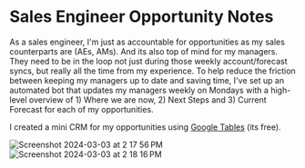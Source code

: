 # Sales Engineer Opportunity Notes
As a sales engineer, I'm just as accountable for opportunities as my sales counterparts are (AEs, AMs). And its also top of mind for my managers. They need to be in the loop not just during those weekly account/forecast syncs, but really all the time from my experience. To help reduce the friction between keeping my managers up to date and saving time, I've set up an automated bot that updates my managers weekly on Mondays with a high-level overview of 1) Where we are now, 2) Next Steps and 3) Current Forecast for each of my opportunities.

I created a mini CRM for my opportunities using [Google Tables]([url](https://tables.area120.google.com/)https://tables.area120.google.com/) (its free).

![Screenshot 2024-03-03 at 2 17 56 PM](https://github.com/hasarahman/notes/assets/155875846/66ff7f27-c309-404a-b466-6282589a201f)
![Screenshot 2024-03-03 at 2 18 16 PM](https://github.com/hasarahman/notes/assets/155875846/fa9801bc-e10f-4ab3-9101-c3949b42515a)
